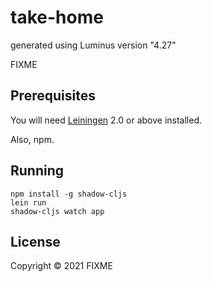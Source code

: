 # take-home

generated using Luminus version "4.27"

FIXME

## Prerequisites

You will need [Leiningen][1] 2.0 or above installed.

[1]: https://github.com/technomancy/leiningen

Also, npm.

## Running

    npm install -g shadow-cljs
    lein run
    shadow-cljs watch app


## License

Copyright © 2021 FIXME
